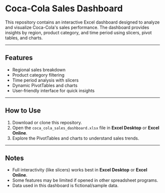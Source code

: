 # Coca-Cola Sales Dashboard

This repository contains an interactive Excel dashboard designed to analyze and visualize Coca-Cola's sales performance. The dashboard provides insights by region, product category, and time period using slicers, pivot tables, and charts.

---

## Features

- Regional sales breakdown
- Product category filtering
- Time period analysis with slicers
- Dynamic PivotTables and charts
- User-friendly interface for quick insights

---

## How to Use

1. Download or clone this repository.
2. Open the `coca_cola_sales_dashboard.xlsx` file in **Excel Desktop** or **Excel Online**.
3. Explore the PivotTables and charts to understand sales trends.

---

## Notes

- Full interactivity (like slicers) works best in **Excel Desktop** or **Excel Online**.
- Some features may be limited if opened in other spreadsheet programs.
- Data used in this dashboard is fictional/sample data.
